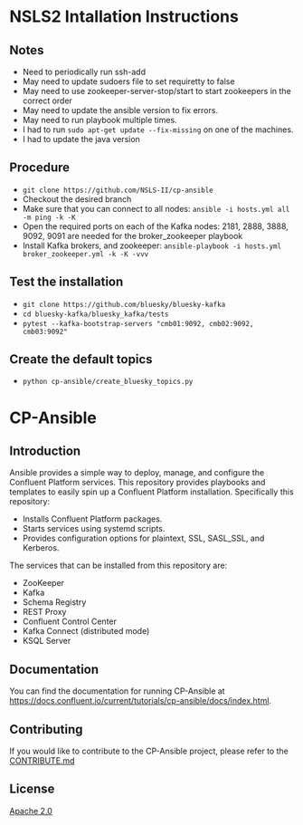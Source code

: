 
# NSLS2 Intallation Instructions

## Notes
* Need to periodically run ssh-add
* May need to update sudoers file to set requiretty to false
* May need to use zookeeper-server-stop/start to start zookeepers in the correct order
* May need to update the ansible version to fix errors.
* May need to run playbook multiple times.
* I had to run `sudo apt-get update --fix-missing` on one of the machines.
* I had to update the java version

## Procedure
* `git clone https://github.com/NSLS-II/cp-ansible`
* Checkout the desired branch
* Make sure that you can connect to all nodes: `ansible -i hosts.yml all -m ping -k -K`
* Open the required ports on each of the Kafka nodes: 2181, 2888, 3888, 9092, 9091 are needed for the broker_zookeeper playbook
* Install Kafka brokers, and zookeeper: `ansible-playbook -i hosts.yml broker_zookeeper.yml -k -K -vvv`

## Test the installation
* `git clone https://github.com/bluesky/bluesky-kafka`
* `cd bluesky-kafka/bluesky_kafka/tests`
* `pytest --kafka-bootstrap-servers "cmb01:9092, cmb02:9092, cmb03:9092"`

## Create the default topics
* `python cp-ansible/create_bluesky_topics.py`


# CP-Ansible

## Introduction

Ansible provides a simple way to deploy, manage, and configure the Confluent Platform services. This repository provides playbooks and templates to easily spin up a Confluent Platform installation. Specifically this repository:

* Installs Confluent Platform packages.
* Starts services using systemd scripts.
* Provides configuration options for plaintext, SSL, SASL_SSL, and Kerberos.

The services that can be installed from this repository are:

* ZooKeeper
* Kafka
* Schema Registry
* REST Proxy
* Confluent Control Center
* Kafka Connect (distributed mode)
* KSQL Server

## Documentation

You can find the documentation for running CP-Ansible at https://docs.confluent.io/current/tutorials/cp-ansible/docs/index.html.

## Contributing


If you would like to contribute to the CP-Ansible project, please refer to the [CONTRIBUTE.md](https://github.com/confluentinc/cp-ansible/blob/5.4.x/CONTRIBUTING.md)


## License

[Apache 2.0](https://github.com/confluentinc/cp-ansible/blob/5.4.x/LICENSE.md)
